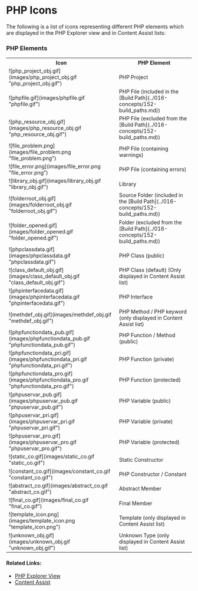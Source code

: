 # PHP Icons

<!--context:php_icons-->

The following is a list of icons representing different PHP elements which are displayed in the PHP Explorer view and in Content Assist lists:

### PHP Elements

<table>
<tr><th>Icon</th>
<th>PHP Element</th></tr>

<tr><td>![php_project_obj.gif](images/php_project_obj.gif "php_project_obj.gif")</td>
<td>PHP Project</td></tr>

<tr><td>![phpfile.gif](images/phpfile.gif "phpfile.gif")</td>
<td>PHP File (included in the [Build Path](../016-concepts/152-build_paths.md))</td></tr>

<tr><td>![php_resource_obj.gif](images/php_resource_obj.gif "php_resource_obj.gif")</td>
<td>PHP File (excluded from the [Build Path](../016-concepts/152-build_paths.md))</td></tr>

<tr><td>![file_problem.png](images/file_problem.png "file_problem.png")</td>
<td>PHP File (containing warnings)</td></tr>

<tr><td>![file_error.png](images/file_error.png "file_error.png")</td>
<td>PHP File (containing errors)</td></tr>

<tr><td>![library_obj.gif](images/library_obj.gif "library_obj.gif")</td>
<td>Library</td></tr>

<tr><td>![folderroot_obj.gif](images/folderroot_obj.gif "folderroot_obj.gif")</td>
<td>Source Folder (included in the [Build Path](../016-concepts/152-build_paths.md))</td></tr>

<tr><td>![folder_opened.gif](images/folder_opened.gif "folder_opened.gif")</td>
<td>Folder (excluded from the [Build Path](../016-concepts/152-build_paths.md))</td></tr>

<tr><td>![phpclassdata.gif](images/phpclassdata.gif "phpclassdata.gif")</td>
<td>PHP Class (public)</td></tr>

<tr><td>![class_default_obj.gif](images/class_default_obj.gif "class_default_obj.gif")</td>
<td>PHP Class (default) (Only displayed in Content Assist list)</td></tr>

<tr><td>![phpinterfacedata.gif](images/phpinterfacedata.gif "phpinterfacedata.gif")</td>
<td>PHP Interface</td></tr>

<tr><td>![methdef_obj.gif](images/methdef_obj.gif "methdef_obj.gif")</td>
<td>PHP Method / PHP keyword (only displayed in Content Assist list)</td></tr>

<tr><td>![phpfunctiondata_pub.gif](images/phpfunctiondata_pub.gif "phpfunctiondata_pub.gif")</td>
<td>PHP Function / Method (public)</td></tr>

<tr><td>![phpfunctiondata_pri.gif](images/phpfunctiondata_pri.gif "phpfunctiondata_pri.gif")</td>
<td>PHP Function (private)</td></tr>

<tr><td>![phpfunctiondata_pro.gif](images/phpfunctiondata_pro.gif "phpfunctiondata_pro.gif")</td>
<td>PHP Function (protected)</td></tr>

<tr><td>![phpuservar_pub.gif](images/phpuservar_pub.gif "phpuservar_pub.gif")</td>
<td>PHP Variable (public)</td></tr>

<tr><td>![phpuservar_pri.gif](images/phpuservar_pri.gif "phpuservar_pri.gif")</td>
<td>PHP Variable (private)</td></tr>

<tr><td>![phpuservar_pro.gif](images/phpuservar_pro.gif "phpuservar_pro.gif")</td>
<td>PHP Variable (protected)</td></tr>

<tr><td>![static_co.gif](images/static_co.gif "static_co.gif")</td>
<td>Static Constructor</td></tr>

<tr><td>![constant_co.gif](images/constant_co.gif "constant_co.gif")</td>
<td>PHP Constructor / Constant</td></tr>

<tr><td>![abstract_co.gif](images/abstract_co.gif "abstract_co.gif")</td>
<td>Abstract Member</td></tr>

<tr><td>![final_co.gif](images/final_co.gif "final_co.gif")</td>
<td>Final Member</td></tr>

<tr><td>![template_icon.png](images/template_icon.png "template_icon.png")</td>
<td>Template (only displayed in Content Assist list)</td></tr>

<tr><td>![unknown_obj.gif](images/unknown_obj.gif "unknown_obj.gif")</td>
<td>Unknown Type (only displayed in Content Assist list)</td></tr>

</table>

<!--links-start-->

#### Related Links:

 * [PHP Explorer View](../032-reference/008-php_perspectives_and_views/008-php_perspective_views/008-php_explorer_view.md)
 * [Content Assist](../016-concepts/016-code_assist_concept.md)

<!--links-end-->
